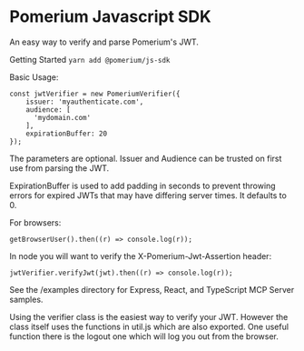 # Pomerium Javascript SDK
An easy way to verify and parse Pomerium's JWT.

Getting Started
```yarn add @pomerium/js-sdk```

Basic Usage:

```
const jwtVerifier = new PomeriumVerifier({
    issuer: 'myauthenticate.com', 
    audience: [
      'mydomain.com'
    ], 
    expirationBuffer: 20
});
```
The parameters are optional. Issuer and Audience can be trusted on first use from parsing the JWT. 

ExpirationBuffer is used to add padding in seconds to prevent throwing errors for expired JWTs that 
may have differing server times. It defaults to 0.

For browsers: 

```
getBrowserUser().then((r) => console.log(r));
```

In node you will want to verify the X-Pomerium-Jwt-Assertion header:

```
jwtVerifier.verifyJwt(jwt).then((r) => console.log(r));
```

See the /examples directory for Express, React, and TypeScript MCP Server samples.

Using the verifier class is the easiest way to verify your JWT. However the class itself uses the functions
in util.js which are also exported. One useful function there is the logout one which will log you out from the browser.

